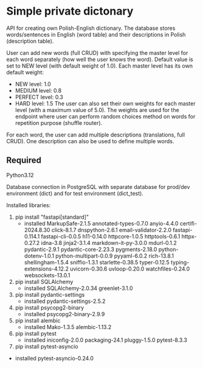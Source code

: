 
# Simple private dictonary
API for creating own Polish-English dictionary.
The database stores words/sentences in English (word table) and their descriptions in Polish (description table).

User can add new words (full CRUD) with specifying the master level for each word separately (how well the user knows the word). Default value is set to NEW level (with default weight of 1.0). Each master level has its own default weight:
- NEW level: 1.0
- MEDIUM level: 0.8
- PERFECT level: 0.3
- HARD level: 1.5
 The user can also set their own weights for each master level (with a maximum value of 5.0).
 The weights are used for the endpoint where user can perform random choices method on words for repetition purpose (shuffle router).

For each word, the user can add multiple descriptions (translations, full CRUD). One description can also be used to define multiple words.

## Required
Python3.12

Database connection in PostgreSQL with separate database for prod/dev environment (dict) and for test environment (dict_test).


Installed libraries:
1. pip install "fastapi[standard]"
    - installed MarkupSafe-2.1.5 annotated-types-0.7.0 anyio-4.4.0 certifi-2024.8.30 click-8.1.7 dnspython-2.6.1 email-validator-2.2.0 fastapi-0.114.1 fastapi-cli-0.0.5 h11-0.14.0 httpcore-1.0.5 httptools-0.6.1 httpx-0.27.2 idna-3.8 jinja2-3.1.4 markdown-it-py-3.0.0 mdurl-0.1.2 pydantic-2.9.1 pydantic-core-2.23.3 pygments-2.18.0 python-dotenv-1.0.1 python-multipart-0.0.9 pyyaml-6.0.2 rich-13.8.1 shellingham-1.5.4 sniffio-1.3.1 starlette-0.38.5 typer-0.12.5 typing-extensions-4.12.2 uvicorn-0.30.6 uvloop-0.20.0 watchfiles-0.24.0 websockets-13.0.1
2. pip install SQLAlchemy
    - installed SQLAlchemy-2.0.34 greenlet-3.1.0
3. pip install pydantic-settings
    - installed pydantic-settings-2.5.2
4. pip install psycopg2-binary
    - installed psycopg2-binary-2.9.9
5. pip install alembic
    - installed Mako-1.3.5 alembic-1.13.2
6. pip install pytest
    - installed iniconfig-2.0.0 packaging-24.1 pluggy-1.5.0 pytest-8.3.3
7. pip install pytest-asyncio
- installed pytest-asyncio-0.24.0
